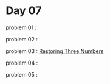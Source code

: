 # Day 07

problem 01 : [  ](https://codeforces.com/contest/1433/problem/C)

problem 02 : [  ](https://codeforces.com/contest/1176/problem/B)

problem 03 : [ Restoring Three Numbers ](https://codeforces.com/contest/1154/problem/A)

problem 04 : [  ](https://codeforces.com/contest/1838/problem/B)

problem 05 : [  ](https://codeforces.com/contest/1454/problem/B)

